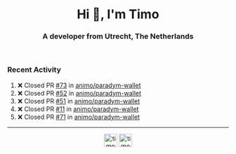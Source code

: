 <h1 align="center">Hi 👋, I'm Timo</h1>
<h3 align="center">A developer from Utrecht, The Netherlands</h3>
<br/>
<!-- https://github.com/rahuldkjain/github-profile-readme-generator --!>

<!--  <p align="left"><img src="https://github-readme-stats.vercel.app/api?username=timoglastra&show_icons=true&count_private=true&" alt="timoglastra" /></p> --!>

<!--
Github language stats
<p align="left"><img src="https://github-readme-stats.vercel.app/api/top-langs/?username=timoglastra&layout=compact" alt="timoglastra" /><p>
-->

<!-- Codestats language stats -->
<!-- <p align="left"><img src="https://codestats-readme.vercel.app/api/top-langs/?username=timoglastra&layout=compact&language_count=12" alt="timoglastra" /><p>    --!>
  
<h3>Recent Activity</h3>

<!--START_SECTION:activity-->
1. ❌ Closed PR [#73](https://github.com/animo/paradym-wallet/pull/73) in [animo/paradym-wallet](https://github.com/animo/paradym-wallet)
2. ❌ Closed PR [#52](https://github.com/animo/paradym-wallet/pull/52) in [animo/paradym-wallet](https://github.com/animo/paradym-wallet)
3. ❌ Closed PR [#51](https://github.com/animo/paradym-wallet/pull/51) in [animo/paradym-wallet](https://github.com/animo/paradym-wallet)
4. ❌ Closed PR [#11](https://github.com/animo/paradym-wallet/pull/11) in [animo/paradym-wallet](https://github.com/animo/paradym-wallet)
5. ❌ Closed PR [#71](https://github.com/animo/paradym-wallet/pull/71) in [animo/paradym-wallet](https://github.com/animo/paradym-wallet)
<!--END_SECTION:activity-->

---

<p align="center">
<a href="https://twitter.com/timoglastra" target="blank"><img align="center" src="https://cdn.jsdelivr.net/npm/simple-icons@3.0.1/icons/twitter.svg" alt="timoglastra" height="30" width="30" /></a>
<a href="https://linkedin.com/in/timoglastra" target="blank"><img align="center" src="https://cdn.jsdelivr.net/npm/simple-icons@3.0.1/icons/linkedin.svg" alt="timoglastra" height="30" width="30" /></a>
</p>



